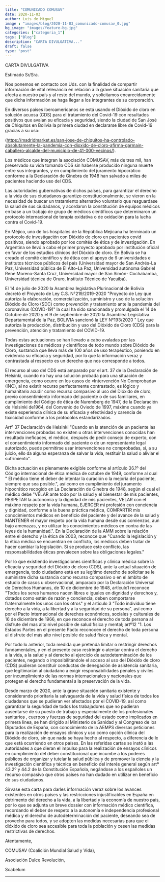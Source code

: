 ```yaml
---
title: "COMUNICADO COMUSAV"
date: 2020-11-03
author: Luis de Miguel
image : "images/blog/2020-11-03_comunicado-comusav_0.jpg"
bg_image: "images/feature-bg.jpg"
categories: ["categoria_1"]
tags: ["Blog"]
description: "CARTA DIVULGATIVA..."
draft: false
type: "post"
---
```

<span class="vkIF2 public-DraftStyleDefault-ltr">CARTA DIVULGATIVA</span>

<span class="vkIF2 public-DraftStyleDefault-ltr">Estimado Sr/Sra.</span>

<span class="vkIF2 public-DraftStyleDefault-ltr">	Nos ponemos en contacto con Uds. con la finalidad de compartir información de vital relevancia en relación a la grave situación sanitaria que afecta a nuestro país y al resto del mundo, y solicitamos encarecidamente que dicha información se haga llegar a los integrantes de su corporación.</span>

<span class="vkIF2 public-DraftStyleDefault-ltr">	En diversos países iberoamericanos se está usando el Dióxido de cloro en solución acuosa (CDS) para el tratamiento del Covid-19 con resultados positivos que avalan su eficacia y seguridad, siendo la ciudad de San José de Chiquitos en Bolivia la primera ciudad en declararse libre de Covid-19 gracias a su uso: </span>

<span class="vkIF2 public-DraftStyleDefault-ltr">(https://madridmarket.es/san-jose-de-chiquitos-ha-controlado-absolutamente-la-pandemia-con-dioxido-de-cloro-afirma-garmain-caballero-alcalde-del-municipio-de-41-000-vecinos/). </span>

<span class="vkIF2 public-DraftStyleDefault-ltr">	Los médicos que integran la asociación COMUSAV, más de tres mil,  han preservado su vida tomando CDS sin haberse producido ninguna muerte entre sus integrantes, y en cumplimiento del juramento hipocrático conforme a la Declaración de Ginebra  de 1948 han salvado a miles de pacientes haciendo uso  del CDS.</span>

<span class="vkIF2 public-DraftStyleDefault-ltr">	 Las autoridades gubernativas de dichos países, para garantizar el derecho a la vida de sus ciudadanos garantizo constitucionalmente, se vieron en la necesidad de buscar un tratamiento alternativo voluntario que resguardase la salud de sus ciudadanos, y acordaron la constitución de equipos médicos en base a un trabajo de  grupo de médicos científicos que determinaron un protocolo internacional de terapia oxidativa o de oxidación para la lucha contra el Covid-19.</span>

<span class="vkIF2 public-DraftStyleDefault-ltr">	En Méjico, uno de los hospitales de la República Mejicana ha terminado un protocolo de investigación con Dióxido de cloro en pacientes covid positivos, siendo aprobado por los comités de ética y de investigación. En Argentina se llevó a cabo  el primer proyecto aprobado por institución oficial en favor de los estudios clínicos del Dióxido de cloro. En Bolivia se ha creado el comité científico y de ética con el apoyo de 6 universidades e institutos técnicos públicos del país (Universidad mayor de San Andrés-La Paz, Universidad pública de El Alto-La Paz, Universidad autónoma Gabriel Rene Moreno-Santa Cruz, Universidad mayor de San Simón- Cochabamba, Universidad técnica de Oruro, Instituto Técnico de Yacuiba).</span>

<span class="vkIF2 public-DraftStyleDefault-ltr">	El 14 de julio de 2020  la Asamblea legislativa Plurinacional de Bolivia decretó el Proyecto de Ley C.S. N°219/2019-2020 "Proyecto de Ley que autoriza la elaboración, comercialización, suministro y uso de la solución Dióxido de Cloro (SDC) como prevención y tratamiento ante la pandemia del coronavirus (COVID-19)" la cual ha sido sancionada y promulgada el 14 de Octubre de 2020 y el 9 de septiembre de 2020  la Asamblea Legislativa Departamental de la Paz, BOLIVIA sancionó la LEY N°193/2020 " Ley que autoriza la producción, distribución y uso del Dióxido de Cloro (CDS) para la prevención, atención y tratamiento del  COVID-19.</span>

<span class="vkIF2 public-DraftStyleDefault-ltr">Todas estas actuaciones se han llevado a cabo avaladas por las investigaciones de médicos y científicos de todo mundo sobre Dióxido de Cloro, sustancia que lleva más de 100 años de uso terapéutico, poniendo en evidencia  su eficacia y seguridad, por lo que la información veraz y contrastada al respecto es un derecho que nos corresponde a todos. </span>

<span class="vkIF2 public-DraftStyleDefault-ltr">	El recurso al uso del CDS está amparado por el art. 37 de la Declaración de Helsinki, cuando no  hay una solución probada para una situación de emergencia, como ocurre en los casos de «Intervención No Comprobada» (INC), al no existir recurso perfectamente contrastado, es lógico y humanitario acudir como recurso compasivo  al  uso del Dióxido de cloro, previo consentimiento informado del paciente o de sus familiares, en cumplimiento del Código de ética de Nuremberg de 1947, de la Declaración de Helsinki de1964, del Convenio de Oviedo de 1997, máxime cuando ya existe experiencia clínica de su eficacia y efectividad y carencia de toxicidad conforme a los protocolos estandarizados. </span>

<span class="vkIF2 public-DraftStyleDefault-ltr">	Artº 37 Declaración de Helsinki "Cuando en la atención de un paciente las intervenciones probadas no existen u otras intervenciones conocidas han resultado ineficaces, el médico, después de pedir consejo de experto, con el consentimiento informado del paciente o de un representante legal autorizado, puede permitirse usar intervenciones no comprobadas, si, a su juicio, ello da alguna esperanza de salvar la vida, restituir la salud o aliviar el sufrimiento".</span>

<span class="vkIF2 public-DraftStyleDefault-ltr">	Dicha actuación es plenamente exigible conforme al artículo 36.1º  del Código internacional de ética médica de octubre de 1949, conforme al cual " El médico tiene el deber de intentar la curación o la mejoría del paciente, siempre que sea posible.", así como en cumplimiento del juramento hipocrático recogido en La Declaración de Ginebra de 1948, según el cual el médico debe "VELAR ante todo por la salud y el bienestar de mis pacientes, RESPETAR la autonomía y la dignidad de mis pacientes, VELAR con el máximo respeto por la vida humana, EJERCER mi profesión con conciencia y dignidad,  conforme a la buena práctica médica, COMPARTIR mis conocimientos médicos en beneficio del paciente y del avance de la salud y MANTENER el mayor respeto por la vida humana desde sus comienzos, aun bajo amenazas, y no utilizar los conocimientos médicos en contra de las leyes de la humanidad.". En la Declaración de la AMM sobre la relación entre el derecho y la ética de 2003, reconoce que "Cuando la legislación y la ética médica se encuentran en conflicto, los médicos deben tratar de hacer cambiar la legislación. Si se produce este conflicto, las responsabilidades éticas prevalecen sobre las obligaciones legales."</span>

<span class="vkIF2 public-DraftStyleDefault-ltr">	Por lo que existiendo investigaciones científicas y clínica médica sobre la eficacia y seguridad del  Dióxido de cloro (CDS), ante la actual situación de emergencia, todo ciudadano está en su legítimo derecho de solicitar se le suministre dicha sustancia como recurso compasivo o en el ámbito de estudio de casos u observacional, amparado por la Declaración Universal de Derechos Humanos, de 10 de diciembre de 1948, artículo1 reconoce "Todos los seres humanos nacen libres e iguales en dignidad y derechos y, dotados como están de razón y conciencia, deben comportarse fraternalmente los unos con los otros" y el artículo 3 "Todo individuo tiene derecho a la vida, a la libertad y a la seguridad de su persona", así como por el Pacto Internacional de derechos económicos, sociales y culturales de 16 de diciembre de 1966, en que reconoce el derecho de toda persona al disfrute del mas alto nivel posible de salud física y mental; artº12 "1. Los Estados Partes en el presente Pacto reconocen el derecho de toda persona al disfrute del más alto nivel posible de salud física y mental.</span>

<span class="vkIF2 public-DraftStyleDefault-ltr">Por todo lo anterior, toda medida que pretenda limitar o restringir derechos fundamentales, y en el presente caso restringir o atentar contra el derecho a la vida, a la salud y al derecho al ejercicio de  autodeterminación de los pacientes, negando o imposibilitándole el acceso al uso del Dióxido de cloro (CDS) pudieran constituir conductas de denegación de asistencia sanitaria, que legitimarían al ciudadano a exigir responsabilidades penales y civiles por incumplimiento de las normas internacionales y nacionales que  protegen el derecho fundamental a la preservación de la vida. </span>

<span class="vkIF2 public-DraftStyleDefault-ltr">Desde marzo de 2020, ante la grave situación sanitaria existente y considerando prioritaria la salvaguarda de la vida y salud física de todos los ciudadanos que se pudieran ver afectados por el COVID-19, así como garantizar la seguridad de todos los trabajadores que no pudieran ausentarse de su puesto de trabajo y especialmente de los profesionales sanitarios , cuerpos y fuerzas de seguridad del estado como implicados  en primera línea,  se han dirigido  al Ministerio de Sanidad y al Congreso de los Diputados de España, con conocimiento de la AEMPS diversas peticiones para la realización de ensayos clínicos y uso como opción clínica del Dióxido de cloro, sin que nada se haya hecho al respecto, a diferencia de lo que está ocurriendo en otros países. En las referidas cartas se instó a las autoridades a que dieran el impulso para la realización de ensayos clínicos en cumplimiento del deber constitucional que incumbe a los poderes públicos de organizar y tutelar la salud pública y de promover la ciencia y la investigación científica y técnica en beneficio del interés general según artº 43.2º y 44.2 de la Constitución Española, negándose a los españoles un recurso compasivo que otros países no han dudado en utilizar en beneficio de sus ciudadanos.</span>

<span class="vkIF2 public-DraftStyleDefault-ltr">Sírvase esta carta para darles información veraz sobre los avances existentes en otros países y las restricciones injustificables en España en detrimento del derecho a la vida, a la libertad y la economía de nuestro país, por lo que se adjunta un breve dossier con información médico científica, recordando el deber de respeto a la autonomía e independencia profesional médica y el derecho de autodeterminación del paciente, deseando sea de provecho para todos, y se adopten las medidas necesarias para que el dióxido de cloro sea accesible para toda la población y cesen las medidas restrictivas de derechos. </span>

<span class="vkIF2 public-DraftStyleDefault-ltr">	Atentamente,</span>

<span class="vkIF2 public-DraftStyleDefault-ltr">COMUSAV (Coalición Mundial Salud y Vida),</span>

<span class="vkIF2 public-DraftStyleDefault-ltr">Asociación Dulce Revolución,</span>

<span class="vkIF2 public-DraftStyleDefault-ltr">Scabelum</span>



<hr> 



